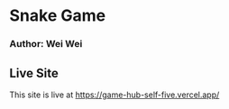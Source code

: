 # Snake Game

### Author: Wei Wei

## Live Site
This site is live at https://game-hub-self-five.vercel.app/ 
